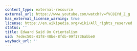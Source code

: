 ```yaml
---
content_type: external-resource
external_url: https://www.youtube.com/watch?v=fVC8EYd_Z_g
has_external_license_warning: true
license: https://en.wikipedia.org/wiki/All_rights_reserved
status: ''
title: Edward Said On Orientalism
uid: 7edec505-41f8-48be-8fdb-99f1736abbe0
wayback_url: ''
---
```

